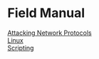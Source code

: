 # Field Manual

<a href="AP.md" title="Attacking Network Protocols">Attacking Network Protocols<br /></a>
<a href="Linux/Linux.md" title=Linux>Linux<br /></a>
<a href="#Scripting">Scripting<br /></a>
